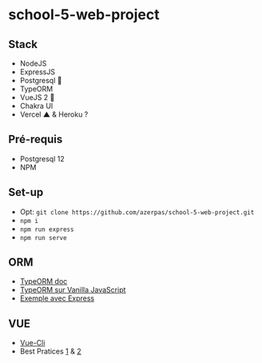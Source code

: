 # school-5-web-project

## Stack
- NodeJS
- ExpressJS
- Postgresql 🐘
- TypeORM 
- VueJS 2 💚
- Chakra UI
- Vercel ▲ & Heroku ? 

## Pré-requis
- Postgresql 12
- NPM

## Set-up
- Opt: `git clone https://github.com/azerpas/school-5-web-project.git`
- `npm i`
- `npm run express`
- `npm run serve`

## ORM
- [TypeORM doc](https://typeorm.io/#/)
- [TypeORM sur Vanilla JavaScript](https://github.com/typeorm/typeorm/blob/master/docs/usage-with-javascript.md)
- [Exemple avec Express](https://typeorm.io/#/example-with-express)

## VUE
- [Vue-Cli](https://cli.vuejs.org/guide/)
- Best Pratices [1](https://012.vuejs.org/guide/best-practices.html) & [2](https://learnvue.co/2020/01/12-vuejs-best-practices-for-pro-developers/)
